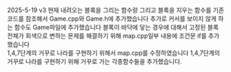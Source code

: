 2025-5-19 v3
현재 내려오는 블록을 그리는 함수랑 그리고 블록을 지우는 함수를 기존 코드를 참조해서 Game.cpp와 Game.h에 추가했습니다
  추가로 커서를 보이지 않게 하는 함수도  Game파일에 추가했습니다
 블록이 바닥에 닿는 경우에 대해서 고정된 블록 전체가 회색으로 변하는 문제를 해결하기 위해 map.cpp일부 내용에 조건문 if를 추가했습니다  
1,4,7단계의 거꾸로 나라를 구현하기 위해서 map.cpp를 수정하였습니다
1,4,7단계의 거꾸로 나라를 구현하기 위해 거꾸로 가는 각종함수들을 추가했습니다.
